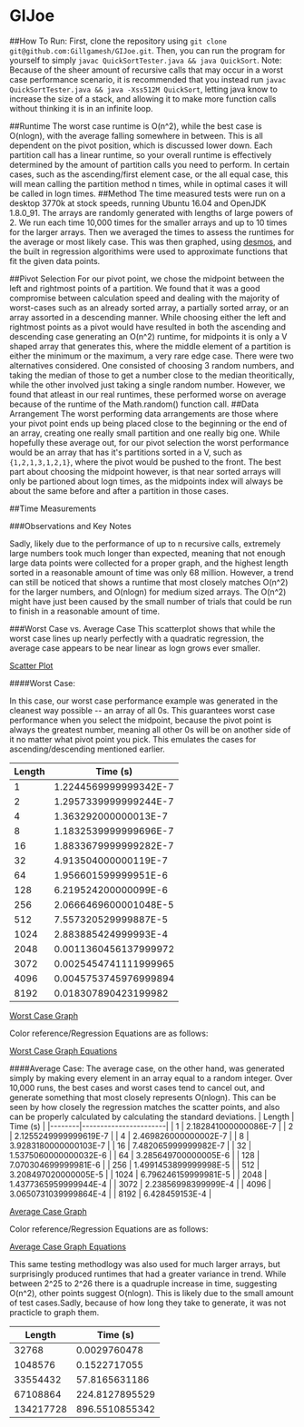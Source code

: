# GIJoe

##How To Run:
First, clone the repository using `git clone git@github.com:Gillgamesh/GIJoe.git`. Then, you can run the program for yourself to simply `javac QuickSortTester.java && java QuickSort`.
Note: Because of the sheer amount of recursive calls that may occur in a worst case performance scenario, it is recommended that you instead run `javac QuickSortTester.java && java -Xss512M QuickSort`, letting java know to increase the size of a stack, and allowing it to make more function calls without thinking it is in an infinite loop.

##Runtime
The worst case runtime is O(n^2), while the best case is O(nlogn), with the average falling somewhere in between. This is all dependent on the pivot position, which is discussed lower down. Each partition call has a linear runtime, so your overall runtime is effectively determined by the amount of partition calls you need to perform. In certain cases, such as the ascending/first element case, or the all equal case, this will mean calling the partition method n times, while in optimal cases it will be called in logn times.
##Method
The time measured tests were run on a desktop 3770k at stock speeds, running Ubuntu 16.04 and OpenJDK 1.8.0_91.
The arrays are randomly generated with lengths of large powers of 2. We run each time 10,000 times for the smaller arrays and up to 10 times for the larger arrays. Then we averaged the times to assess the runtimes for the average or most likely case.
This was then graphed, using [desmos](https://www.desmos.com/calculator), and the built in regression algorithims were used to approximate functions that fit the given data points.

##Pivot Selection
For our pivot point, we chose the midpoint between the left and rightmost points of a partition. We found that it was a good compromise between calculation speed and dealing with the majority of worst-cases such as an already sorted array, a partially sorted array, or an array assorted in a descending manner. While choosing either the left and rightmost points as a pivot would have resulted in both the ascending and descending case generating an O(n^2) runtime, for midpoints it is only a V shaped array that generates this, where the middle element of a partition is either the minimum or the maximum, a very rare edge case.
There were two alternatives considered. One consisted of choosing 3 random numbers, and taking the median of those to get a number close to the median theoritically, while the other involved just taking a single random number. However, we found that atleast in our real runtimes, these performed worse on average because of the runtime of the Math.random() function call.
##Data Arrangement
The worst performing data arrangements are those where your pivot point ends up being placed close to the beginning or the end of an array, creating one really small partition and one really big one. While hopefully these average out, for our pivot selection the worst performance would be an array that has it's partitions sorted in a V, such as `{1,2,1,3,1,2,1}`, where the pivot would be pushed to the front. The best part about choosing the midpoint however, is that near sorted arrays will only be partioned about logn times, as the midpoints index will always be about the same before and after a partition in those cases.

##Time Measurements

###Observations and Key Notes

Sadly, likely due to the performance of up to n recursive calls, extremely large numbers took much longer than expected, meaning that not enough large data points were collected for a proper graph, and the highest length sorted in a reasonable amount of time was only 68 million. However, a trend can still be noticed that shows a runtime that most closely matches O(n^2) for the larger numbers, and O(nlogn) for medium sized arrays. The O(n^2) might have just been caused by the small number of trials that could be run to finish in a reasonable amount of time.

###Worst Case vs. Average Case
This scatterplot shows that while the worst case lines up nearly perfectly with a quadratic regression, the average case appears to be near linear as logn grows ever smaller.

[Scatter Plot](.img/scatter.png)

####Worst Case:

In this case, our worst case performance example was generated in the cleanest way possible -- an array of all 0s. This guarantees worst case performance when you select the midpoint, because the pivot point is always the greatest number, meaning all other 0s will be on another side of it no matter what pivot point you pick. This emulates the cases for ascending/descending mentioned earlier.  

| Length | Time (s)              |
|--------|-----------------------|
| 1      | 1.2244569999999342E-7 |
| 2      | 1.2957339999999244E-7 |
| 4      | 1.363292000000013E-7  |
| 8      | 1.1832539999999696E-7 |
| 16     | 1.8833679999999282E-7 |
| 32     | 4.913504000000119E-7  |
| 64     | 1.956601599999951E-6  |
| 128    | 6.219524200000099E-6  |
| 256    | 2.0666469600001048E-5 |
| 512    | 7.557320529999887E-5  |
| 1024   | 2.883885424999993E-4  |
| 2048   | 0.0011360456137999972 |
| 3072   | 0.0025454741111999965 |
| 4096   | 0.0045753745976999894 |
| 8192   | 0.018307890423199982  |

[Worst Case Graph](.img/worstGraph.png)

Color reference/Regression Equations are as follows:

[Worst Case Graph Equations](.img/worstFunctions.png)

####Average Case:
The average case, on the other hand, was generated simply by making every element in an array equal to a random integer. Over 10,000 runs, the best cases and worst cases tend to cancel out, and generate something that most closely represents O(nlogn). This can be seen by how closely the regression matches the scatter points, and also can be properly calculated by calculating the standard deviations.
| Length | Time (s)              |
|--------|-----------------------|
| 1      | 2.182841000000086E-7  |
| 2      | 2.1255249999999619E-7 |
| 4      | 2.469826000000002E-7  |
| 8      | 3.9283180000000103E-7 |
| 16     | 7.482065999999982E-7  |
| 32     | 1.5375060000000032E-6 |
| 64     | 3.285649700000005E-6  |
| 128    | 7.070304699999981E-6  |
| 256    | 1.4991453899999998E-5 |
| 512    | 3.208497020000005E-5  |
| 1024   | 6.796246159999981E-5  |
| 2048   | 1.4377365959999944E-4 |
| 3072   | 2.23856998399999E-4   |
| 4096   | 3.0650731039999864E-4 |
| 8192   | 6.428459153E-4        |

[Average Case Graph](.img/avgraph.png)

Color reference/Regression Equations are as follows:

[Average Case Graph Equations](.img/avgFunctions.png)

This same testing methodlogy was also used for much larger arrays, but surprisingly produced runtimes that had a greater variance in trend. While between 2^25 to 2^26 there is a quadruple increase in time, suggesting O(n^2), other points suggest O(nlogn). This is likely due to the small amount of test cases.Sadly, because of how long they take to generate, it was not practicle to graph them.

| Length    | Time (s)       |
|-----------|----------------|
| 32768     | 0.0029760478   |
| 1048576   | 0.1522717055   |
| 33554432  | 57.8165631186  |
| 67108864  | 224.8127895529 |
| 134217728 | 896.5510855342 |
